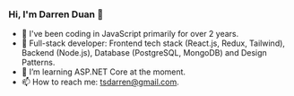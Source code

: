 ### Hi, I'm Darren Duan 👋

- 🔭 I've been coding in JavaScript primarily for over 2 years.
- 🌱 Full-stack developer: Frontend tech stack (React.js, Redux, Tailwind), Backend (Node.js), Database (PostgreSQL, MongoDB) and Design Patterns.
- 🤔 I’m learning ASP.NET Core at the moment.
- 📫 How to reach me: tsdarren@gmail.com.

